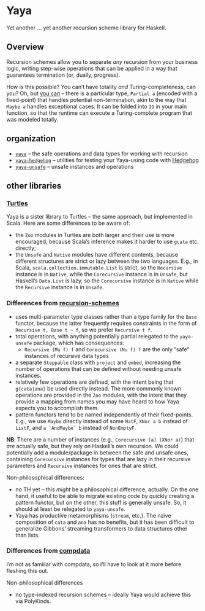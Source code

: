 # Yaya

Yet another … yet another recursion scheme library for Haskell.

## Overview

Recursion schemes allow you to separate _any_ recursion from your business logic, writing step-wise operations that can be applied in a way that guarantees termination (or, dually, progress).

How is this possible? You can’t have totality _and_ Turing-completeness, can you? Oh, but [you can](https://pdfs.semanticscholar.org/e291/5b546b9039a8cf8f28e0b814f6502630239f.pdf) – there is a particular type, `Partial a` (encoded with a fixed-point) that handles potential non-termination, akin to the way that `Maybe a` handles exceptional cases. It can be folded into `IO` in your main function, so that the runtime can execute a Turing-complete program that was modeled totally.

##  organization

* [`yaya`](core/README.md) – the safe operations and data types for working with recursion
* [`yaya-hedgehog`](hedgehog/README.md) – utilities for testing your Yaya-using code with [Hedgehog](https://github.com/hedgehogqa/haskell-hedgehog)
* [`yaya-unsafe`](unsafe/README.md) – unsafe instances and operations

## other libraries

### [Turtles](https://github.com/sellout/turtles)

Yaya is a sister library to Turtles – the same approach, but implemented in Scala. Here are some differences to be aware of:

* the `Zoo` modules in Turtles are both larger and their use is more encouraged, because Scala’s inference makes it harder to use `gcata` etc. directly;
* the `Unsafe` and `Native` modules have different contents, because different structures are strict or lazy between the two languages. E.g., in Scala, `scala.collection.immutable.List` is strict, so the `Recursive` instance is in `Native`, while the `Corecursive` instance is in `Unsafe`, but Haskell’s `Data.List` is lazy, so the `Corecursive` instance is in `Native` while the `Recursive` instance is in `Unsafe`.

### Differences from [recursion-schemes](https://github.com/ekmett/recursion-schemes)

* uses multi-parameter type classes rather than a type family for the `Base` functor, because the latter frequently requires constraints in the form of `Recursive t, Base t ~ f`, so we prefer `Recursive t f`.
* total operations, with anything potentially partial relegated to the `yaya-unsafe` package, which has consequences:
  * `Recursive (Mu f) f` and `Corecursive (Nu f) f` are the only “safe” instances of recursive data types
* a separate `Steppable` class with `project` and `embed`, increasing the number of operations that can be defined without needing unsafe instances.
* relatively few operations are defined, with the intent being that `g{cata|ana}` be used directly instead. The more commonly known operations are provided in the `Zoo` modules, with the intent that they provide a mapping from names you may have heard to how Yaya expects you to accomplish them.
* pattern functors tend to be named independently of their fixed-points. E.g., we use `Maybe` directly instead of some `NatF`, `XNor a b` instead of `ListF`, and ``a `AndMaybe` b`` instead of `NonEmptyF`.

**NB**: There are a number of instances (e.g., `Corecursive [a] (XNor a)`) that _are_ actually safe, but they rely on Haskell’s own recursion. We could potentially add a module/package in between the safe and unsafe ones, containing `Corecursive` instances for types that are lazy in their recursive parameters and `Recursive` instances for ones that are strict.

Non-philosophical differences:
* no TH yet – this _might_ be a philosophical difference, actually. On the one hand, it useful to be able to migrate existing code by quickly creating a pattern functor, but on the other, this stuff is generally unsafe. So, it should at least be relegated to `yaya-unsafe`.
* Yaya has productive metamorphisms (`stream`, etc.). The naïve composition of `cata` and `ana` has no benefits, but it has been difficult to generalize Gibbons’ streaming transformers to data structures other than lists.

### Differences from [compdata](https://github.com/pa-ba/compdata)

I’m not as familiar with compdata, so I’ll have to look at it more before fleshing this out.

Non-philosophical differences
* no type-indexed recursion schemes – ideally Yaya would achieve this via PolyKinds.
